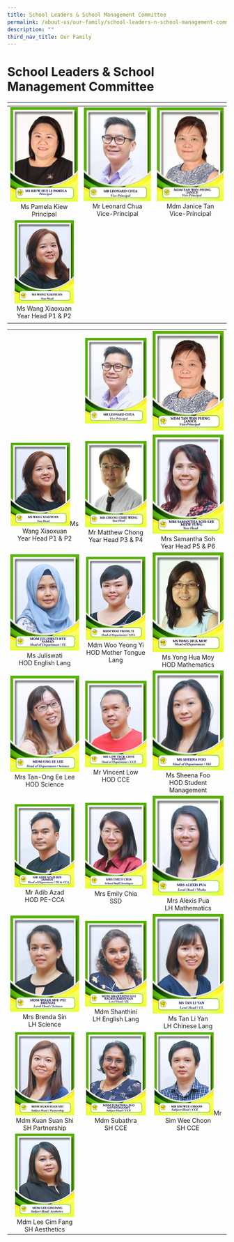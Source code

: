 ```yaml
---
title: School Leaders & School Management Committee
permalink: /about-us/our-family/school-leaders-n-school-management-committee/
description: ""
third_nav_title: Our Family
---
```

# School Leaders & School Management Committee

<table width="750px">
<thead>
  <tr>
    <th width="250px"></th>
    <th width="250px"></th>
    <th width="250px"></th>
  </tr>
</thead>
<tbody>
  <tr>
    <td width="250px" style="text-align: center;"> <img src="/images/About%20us/Leaders%20&%20Management%20Committee/SLM1.jpg"> Ms Pamela Kiew<br>Principal</td>
    <td width="250px" style="text-align: center;"><img src="/images/About%20us/Leaders%20&%20Management%20Committee/SLM2.jpg"> Mr Leonard Chua<br>Vice-Principal </td>
    <td width="250px" style="text-align: center;"><img src="/images/About%20us/Leaders%20&%20Management%20Committee/SLM3.jpg">Mdm Janice Tan<br>Vice-Principal </td>
  </tr>
  <tr>
    <td width="250px" style="text-align: center;"> <img src="/images/About%20us/Leaders%20&%20Management%20Committee/image6.png"> Ms Wang Xiaoxuan<br>Year Head P1 & P2 </td>
    <td width="250px" style="text-align: center;"></td>
    <td width="250px" style="text-align: center;"></td>
  </tr>
  <tr>
    <td width="250px" style="text-align: center;"></td>
    <td width="250px" style="text-align: center;"></td>
    <td width="250px" style="text-align: center;"></td>
  </tr>
</tbody>
</table>

|   |   |   |
|:-:|:-:|:-:|
|    |   ![](/images/About%20us/Leaders%20&%20Management%20Committee/SLM2.jpg) |  ![](/images/About%20us/Leaders%20&%20Management%20Committee/SLM3.jpg)  |
|  ![](/images/About%20us/Leaders%20&%20Management%20Committee/image6.png)Ms Wang Xiaoxuan<br>Year Head P1 & P2  |   ![](/images/About%20us/Leaders%20&%20Management%20Committee/SLM5.jpg) Mr Matthew Chong<br>Year Head P3 & P4  | ![](/images/About%20us/Leaders%20&%20Management%20Committee/image10.jpg) Mrs Samantha Soh<br>Year Head P5 & P6 |
| ![](/images/About%20us/Leaders%20&%20Management%20Committee/image3.jpg) Ms Juliswati<br>HOD English Lang  |  ![](/images/About%20us/Leaders%20&%20Management%20Committee/image9.png) Mdm Woo Yeong Yi<br>HOD Mother Tongue Lang |    ![](/images/About%20us/Leaders%20&%20Management%20Committee/SLM9.jpg) Ms Yong Hua Moy<br>HOD Mathematics  |
| ![](/images/About%20us/Leaders%20&%20Management%20Committee/image11.jpg) Mrs Tan-Ong Ee Lee<br>HOD Science |  ![](/images/About%20us/Leaders%20&%20Management%20Committee/image5.jpg) Mr Vincent Low<br>HOD CCE  |  ![](/images/About%20us/Leaders%20&%20Management%20Committee/image22.jpg)  Ms Sheena Foo<br>HOD Student Management  |
| ![](/images/About%20us/Leaders%20&%20Management%20Committee/image14.png)  Mr Adib Azad<br>HOD PE-CCA  | ![](/images/About%20us/Leaders%20&%20Management%20Committee/image8.jpg) Mrs Emily Chia<br>SSD |  ![](/images/About%20us/Leaders%20&%20Management%20Committee/image4.jpg) Mrs Alexis Pua<br>LH Mathematics |
|   ![](/images/About%20us/Leaders%20&%20Management%20Committee/image2.jpg) Mrs Brenda Sin<br>LH Science | ![](/images/About%20us/Leaders%20&%20Management%20Committee/image12.jpg) Mdm Shanthini<br>LH English Lang |  ![](/images/About%20us/Leaders%20&%20Management%20Committee/image19.jpg)Ms Tan Li Yan<br>LH Chinese Lang |
|   ![](/images/About%20us/Leaders%20&%20Management%20Committee/image1.png) Mdm Kuan Suan Shi<br>SH Partnership | ![](/images/About%20us/Leaders%20&%20Management%20Committee/image21.png) Mdm Subathra<br>SH CCE |  ![](/images/About%20us/Leaders%20&%20Management%20Committee/image7.png)Mr Sim Wee Choon<br>SH CCE |
|   ![](/images/About%20us/Leaders%20&%20Management%20Committee/image17.png) Mdm Lee Gim Fang<br>SH Aesthetics |    |  |